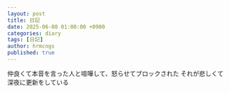```yaml
---
layout: post
title: 日記
date: 2025-06-08 01:00:00 +0900
categories: diary
tags: [日記]
author: hrmcngs
published: true
---
```

仲良くて本音を言った人と喧嘩して、怒らせてブロックされた
それが悲しくて深夜に更新をしている
